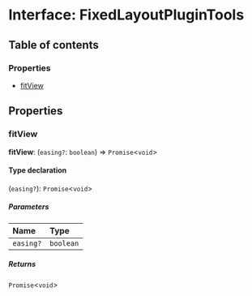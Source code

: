 # Interface: FixedLayoutPluginTools

## Table of contents

### Properties

* [fitView](/en/auto-docs/fixed-layout-editor/interfaces/FixedLayoutPluginTools.md#fitview)

## Properties

### fitView

**fitView**: (`easing?`: `boolean`) => `Promise`<`void`>

#### Type declaration

(`easing?`): `Promise`<`void`>

##### Parameters

| Name | Type |
| :------ | :------ |
| `easing?` | `boolean` |

##### Returns

`Promise`<`void`>
